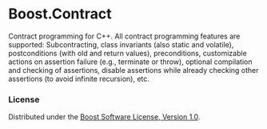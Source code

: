 Boost.Contract
==============

Contract programming for C++.
All contract programming features are supported: Subcontracting, class invariants (also static and volatile), postconditions (with old and return values), preconditions, customizable actions on assertion failure (e.g., terminate or throw), optional compilation and checking of assertions, disable assertions while already checking other assertions (to avoid infinite recursion), etc.

### License

Distributed under the [Boost Software License, Version 1.0](http://boost.org/LICENSE_1_0.txt).
